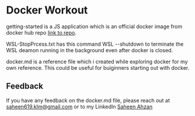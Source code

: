 # Docker Workout

getting-started is a JS application which is an official docker image from docker hub repo [link to repo](https://hub.docker.com/r/docker/getting-started).

WSL-StopPrcess.txt has this command WSL --shutdown to terminate the WSL deamon running in the background even after docker is closed.

docker.md is a reference file which i created while exploring docker for my own reference. This could be useful for buiginners starting out with docker.

## Feedback

If you have any feedback on the docker.md file, please reach out at saheen619.klm@gmail.com or to my LinkedIn [Saheen Ahzan](https://www.linkedin.com/in/saheenahzan/)